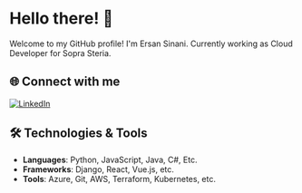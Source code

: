 # Hello there! 👋

Welcome to my GitHub profile! I'm Ersan Sinani. Currently working as Cloud Developer for Sopra Steria. 

## 🌐 Connect with me

[![LinkedIn](https://img.shields.io/badge/-LinkedIn-0077B5?style=flat-square&logo=LinkedIn&logoColor=white&link=YOUR_LINKEDIN_URL)](https://www.linkedin.com/in/ersan-sinani-3684611a4/)

## 🛠 Technologies & Tools

- **Languages**: Python, JavaScript, Java, C#, Etc.
- **Frameworks**: Django, React, Vue.js, etc.
- **Tools**: Azure, Git, AWS, Terraform, Kubernetes, etc.


<!--
**ErsanSinani/ErsanSinani** is a ✨ _special_ ✨ repository because its `README.md` (this file) appears on your GitHub profile.

Here are some ideas to get you started:

- 🔭 I’m currently working on ...
- 🌱 I’m currently learning ...
- 👯 I’m looking to collaborate on ...
- 🤔 I’m looking for help with ...
- 💬 Ask me about ...
- 📫 How to reach me: ...
- 😄 Pronouns: ...
- ⚡ Fun fact: ...
-->

